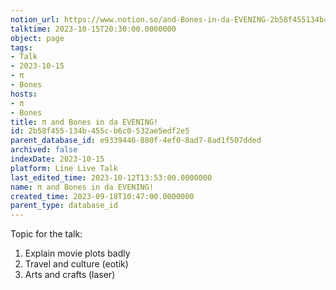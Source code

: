 ```yaml
---
notion_url: https://www.notion.so/and-Bones-in-da-EVENING-2b58f455134b455cb6c0532ae5edf2e5
talktime: 2023-10-15T20:30:00.0000000
object: page
tags:
- Talk
- 2023-10-15
- π
- Bones
hosts:
- π
- Bones
title: π and Bones in da EVENING!
id: 2b58f455-134b-455c-b6c0-532ae5edf2e5
parent_database_id: e9339446-880f-4ef0-8ad7-8ad1f507dded
archived: false
indexDate: 2023-10-15
platform: Line Live Talk
last_edited_time: 2023-10-12T13:53:00.0000000
name: π and Bones in da EVENING!
created_time: 2023-09-18T10:47:00.0000000
parent_type: database_id
---
```


Topic for the talk:
1. Explain movie plots  badly 
2. Travel and culture (eotik)
3. Arts and crafts (laser)

























